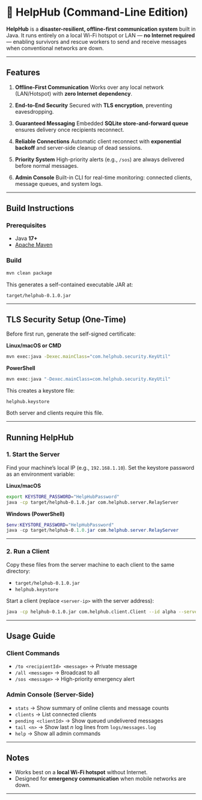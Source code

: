 # 🚨 HelpHub (Command-Line Edition)

**HelpHub** is a **disaster-resilient, offline-first communication system** built in Java.
It runs entirely on a local Wi-Fi hotspot or LAN — **no Internet required** — enabling survivors and rescue workers to send and receive messages when conventional networks are down.

---

##  Features

1. **Offline-First Communication**
   Works over any local network (LAN/Hotspot) with **zero Internet dependency**.

2. **End-to-End Security**
   Secured with **TLS encryption**, preventing eavesdropping.

3. **Guaranteed Messaging**
   Embedded **SQLite store-and-forward queue** ensures delivery once recipients reconnect.

4. **Reliable Connections**
   Automatic client reconnect with **exponential backoff** and server-side cleanup of dead sessions.

5. **Priority System**
   High-priority alerts (e.g., `/sos`) are always delivered before normal messages.

6. **Admin Console**
   Built-in CLI for real-time monitoring: connected clients, message queues, and system logs.

---

## Build Instructions

### Prerequisites

* Java **17+**
* [Apache Maven](https://maven.apache.org/)

### Build

```bash
mvn clean package
```

This generates a self-contained executable JAR at:

```
target/helphub-0.1.0.jar
```

---

##  TLS Security Setup (One-Time)

Before first run, generate the self-signed certificate:

**Linux/macOS or CMD**

```bash
mvn exec:java -Dexec.mainClass="com.helphub.security.KeyUtil"
```

**PowerShell**

```powershell
mvn exec:java "-Dexec.mainClass=com.helphub.security.KeyUtil"
```

This creates a keystore file:

```
helphub.keystore
```

Both server and clients require this file.

---

##  Running HelpHub

### 1. Start the Server

Find your machine’s local IP (e.g., `192.168.1.10`).
Set the keystore password as an environment variable:

**Linux/macOS**

```bash
export KEYSTORE_PASSWORD="HelpHubPassword"
java -cp target/helphub-0.1.0.jar com.helphub.server.RelayServer
```

**Windows (PowerShell)**

```powershell
$env:KEYSTORE_PASSWORD="HelpHubPassword"
java -cp target/helphub-0.1.0.jar com.helphub.server.RelayServer
```

---

### 2. Run a Client

Copy these files from the server machine to each client to the same directory:

* `target/helphub-0.1.0.jar`
* `helphub.keystore`

Start a client (replace `<server-ip>` with the server address):

```bash
java -cp helphub-0.1.0.jar com.helphub.client.Client --id alpha --server 192.168.1.10
```

---

##  Usage Guide

### Client Commands

* `/to <recipientId> <message>` → Private message
* `/all <message>` → Broadcast to all
* `/sos <message>` → High-priority emergency alert

### Admin Console (Server-Side)

* `stats` → Show summary of online clients and message counts
* `clients` → List connected clients
* `pending <clientId>` → Show queued undelivered messages
* `tail <n>` → Show last *n* log lines from `logs/messages.log`
* `help` → Show all admin commands

---

##  Notes

* Works best on a **local Wi-Fi hotspot** without Internet.
* Designed for **emergency communication** when mobile networks are down.

---
